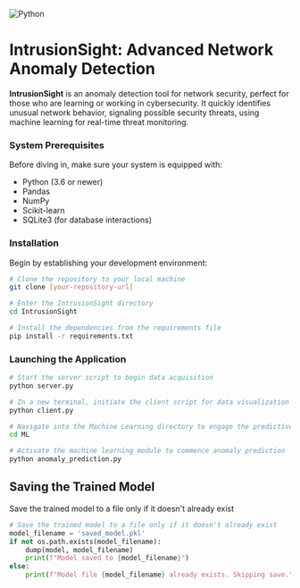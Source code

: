 ![Python](https://img.shields.io/badge/python-3.12.2-blue.svg)

# IntrusionSight: Advanced Network Anomaly Detection

**IntrusionSight**  is an anomaly detection tool for network security, perfect for those who are learning or working in cybersecurity. It quickly identifies unusual network behavior, signaling possible security threats, using machine learning for real-time threat monitoring.


### System Prerequisites

Before diving in, make sure your system is equipped with:
- Python (3.6 or newer)
- Pandas
- NumPy
- Scikit-learn
- SQLite3 (for database interactions)

### Installation

Begin by establishing your development environment:

```bash
# Clone the repository to your local machine
git clone [your-repository-url]

# Enter the IntrusionSight directory
cd IntrusionSight

# Install the dependencies from the requirements file
pip install -r requirements.txt
```
### Launching the Application
```bash
# Start the server script to begin data acquisition
python server.py

# In a new terminal, initiate the client script for data visualization
python client.py

# Navigate into the Machine Learning directory to engage the predictive functionalities
cd ML

# Activate the machine learning module to commence anomaly prediction
python anomaly_prediction.py

```
## Saving the Trained Model

Save the trained model to a file only if it doesn't already exist

```python
# Save the trained model to a file only if it doesn't already exist
model_filename = 'saved_model.pkl'
if not os.path.exists(model_filename):
    dump(model, model_filename)
    print(f"Model saved to {model_filename}")
else:
    print(f"Model file {model_filename} already exists. Skipping save.")
```